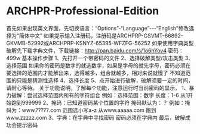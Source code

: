 # ARCHPR-Professional-Edition
首先如果出现英文界面，先切换语言：“Options”-“Language”---“English”修改选择为“简体中文” 如果提示输入注册码，注册码是ARCHPRP-GSVMT-66892-GKVMB-52992或ARCHPRP-KSNYZ-65395-WFZFG-56252 如果使用字典类型破解先下载字典文件，下载链接：http://pan.baidu.com/s/1o6hYov4 密码：499w 基本操作步骤  1、先打开一个带密码的文件  2、选择破解类型/攻击类型  3、选择范围  如果你的密码是数字的就选数字，如果是字母的就先字母，密码必须在要选择的范围内才能解出来，选得越多，组合就越多，相对来说就慢了 不知道范围的只能是猜测性选择  4、选择长度  5、点开始进行破解，破解须要一定的时间，请耐心等待。   关于功能说明，了解每个功能，注意运行时当前密码的显示，  1、暴力破解：尝试选择范围内所有的字符组合    例如：选择范围：数字 长度：1-6                   从1开始跑到999999  2、掩码：已知道密码某个位置的字符          掩码默认为：？          例如：掩码为：www.?????.com 范围选小写a-z                   从www.aaaaa.com 跑到www.zzzzz.com  3、字典：在字典中寻找密码    密码必须在字典内   最后，破解成功会提示密码
